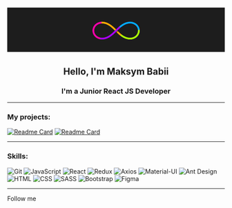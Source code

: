 [![Header](https://github.com/MaksymMakiaveli/MaksymMakiaveli/blob/master/assets/PG23.gif)](https://github.com/MaksymMakiaveli)

## <center> **Hello, I'm Maksym Babii**</center>

### <center> **I'm a Junior React JS Developer**</center>

---

### **My projects:**

[![Readme Card](https://github-readme-stats.vercel.app/api/pin/?username=MaksymMakiaveli&repo=WeatherProjectReact&theme=react 'Open WeatherProjectReact')](https://github.com/MaksymMakiaveli/WeatherProjectReact)
[![Readme Card](https://github-readme-stats.vercel.app/api/pin/?username=MaksymMakiaveli&repo=IT-Kamasutra-React-Project&theme=react 'Open IT-Kamasutra-React-Project')](https://github.com/MaksymMakiaveli/IT-Kamasutra-React-Project)

---

### **Skills:**

![Git](https://img.shields.io/static/v1?style=for-the-badge&logo=Git&label=&message=Git&color=4b4453)
![JavaScript](https://img.shields.io/static/v1?style=for-the-badge&logo=JavaScript&label=&message=Javascript&color=4b4453)
![React](https://img.shields.io/static/v1?style=for-the-badge&logo=React&label=&message=React&color=4b4453)
![Redux](https://img.shields.io/static/v1?style=for-the-badge&logo=Redux&label=&message=Redux&color=4b4453&logoColor=764ABC)
![Axios](https://img.shields.io/static/v1?style=for-the-badge&logo=A-Frame&label=&message=Axios&color=4b4453)
![Material-UI](https://img.shields.io/static/v1?style=for-the-badge&logo=Material-UI&label=&message=Material-UI&color=4b4453&logoColor=0081CB)
![Ant Design](https://img.shields.io/static/v1?style=for-the-badge&logo=Ant+Design&label=&message=Ant+Design&color=4b4453&logoColor=0170FE)
![HTML](https://img.shields.io/static/v1?style=for-the-badge&logo=Html5&label=&message=HTML5&color=4b4453)
![CSS](https://img.shields.io/static/v1?style=for-the-badge&logo=CSS3&label=&message=CSS3&color=4b4453&logoColor=1572B6)
![SASS](https://img.shields.io/static/v1?style=for-the-badge&logo=SASS&label=&message=SASS&color=4b4453)
![Bootstrap](https://img.shields.io/static/v1?style=for-the-badge&logo=Bootstrap&label=&message=Bootstrap&color=4b4453)
![Figma](https://img.shields.io/static/v1?style=for-the-badge&logo=Figma&label=&message=Figma&color=4b4453)

---

Follow me
